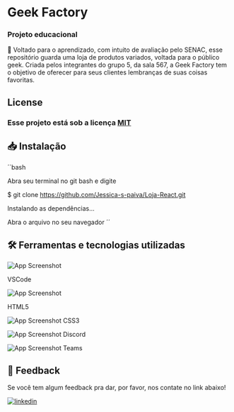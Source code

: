 # Geek Factory

### Projeto educacional
🌿 Voltado para o aprendizado, com intuito de avaliação pelo SENAC, esse repositório guarda uma loja de produtos variados, voltada para o público geek. Criada pelos integrantes do grupo 5, da sala 567, a Geek Factory tem o objetivo de oferecer para seus clientes lembranças de suas coisas favoritas.
## License

### Esse projeto está sob a licença [MIT](https://choosealicense.com/licenses/mit/)

## 📥 Instalação
´´bash

  Abra seu terminal no git bash e digite

  $ git clone https://github.com/Jessica-s-paiva/Loja-React.git

  Instalando as dependências...

  Abra o arquivo no seu navegador
´´

## 🛠 Ferramentas e tecnologias utilizadas

![App Screenshot](./img/vscode_icon.png)

VSCode


![App Screenshot](./img/html_icon.png) 

HTML5


![App Screenshot](./img/css3_icon.png)
CSS3


![App Screenshot](./img/discord_icon.png)
Discord


![App Screenshot](./img/teams_icon.png)
Teams

## 💌 Feedback

Se você tem algum feedback pra dar, por favor, nos contate no link abaixo!

[![linkedin](https://img.shields.io/badge/linkedin-0A66C2?style=for-the-badge&logo=linkedin&logoColor=white)](https://www.linkedin.com/in/alessandra-bulka-de-ramos/)